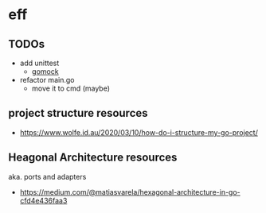 # eff

## TODOs

- add unittest
  - [gomock](https://github.com/golang/mock)
- refactor main.go
  - move it to cmd (maybe)

## project structure resources

- https://www.wolfe.id.au/2020/03/10/how-do-i-structure-my-go-project/

## Heagonal Architecture resources

aka. ports and adapters

- https://medium.com/@matiasvarela/hexagonal-architecture-in-go-cfd4e436faa3
